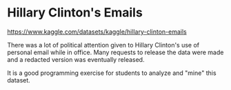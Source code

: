 # Hillary Clinton's Emails

https://www.kaggle.com/datasets/kaggle/hillary-clinton-emails

There was a lot of political attention given to Hillary Clinton's use of
personal email while in office. Many requests to release the data were
made and a redacted version was eventually released.

It is a good programming exercise for students to analyze and "mine"
this dataset.
